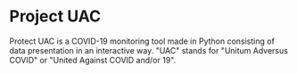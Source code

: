 # Project UAC
Protect UAC is a COVID-19 monitoring tool made in Python consisting of data presentation in an interactive way. "UAC" stands for "Unitum Adversus COVID" or "United Against COVID and/or 19".  

